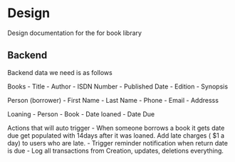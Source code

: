 # Design

Design documentation for the for book library


## Backend

Backend data we need is as follows

Books
    - Title
    - Author
    - ISDN Number
    - Published Date
    - Edition
    - Synopsis

Person (borrower)
    - First Name
    - Last Name
    - Phone
    - Email
    - Addresss

Loaning
    - Person
    - Book
    - Date loaned
    - Date Due

Actions that will auto trigger
    - When someone borrows a book it gets date due get populated with 14days after it was loaned. Add late charges ( $1 a day) to users who are late.
    - Trigger reminder notification when return date is due
    - Log all transactions from Creation, updates, deletions everything.